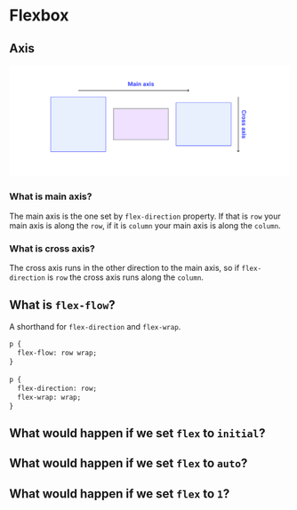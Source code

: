 # Flexbox

## Axis
![axis](./main-and-cross-axis.svg)

### What is main axis? 
The main axis is the one set by `flex-direction` property. If that is `row` your main axis is along the `row`, if it is `column` your main axis is along the `column`. 

### What is cross axis?
The cross axis runs in the other direction to the main axis, so if `flex-direction` is `row` the cross axis runs along the `column`.

## What is `flex-flow`?
A shorthand for `flex-direction` and `flex-wrap`.

```
p {
  flex-flow: row wrap;
}

p {
  flex-direction: row;
  flex-wrap: wrap;
}
```

## What would happen if we set `flex` to `initial`?

## What would happen if we set `flex` to `auto`?

## What would happen if we set `flex` to  `1`?
